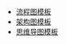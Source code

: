 * [流程图模板](https://mp.weixin.qq.com/s/3k0PUUaTlKBUxM0LmeeKtw)
* [架构图模板](https://mp.weixin.qq.com/s/WBqxd6yhSZjeUW6mOUUHbw)
* [思维导图模板](https://mp.weixin.qq.com/s/ozCgKaIBQSL8tITS4gXslw)
